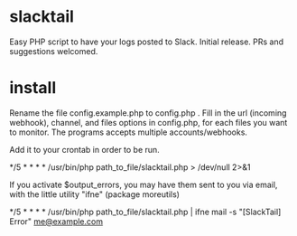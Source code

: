 # slacktail
Easy PHP script to have your logs posted to Slack. Initial release. PRs and suggestions welcomed.

# install

Rename the file config.example.php to config.php . Fill in the url (incoming webhook), channel, and files options in config.php, for each files you want to monitor. The programs accepts multiple accounts/webhooks.

Add it to your crontab in order to be run.

*/5 * * * * /usr/bin/php path_to_file/slacktail.php > /dev/null 2>&1

If you activate $output_errors, you may have them sent to you via email, with the little utility "ifne" (package moreutils)

*/5 * * * * /usr/bin/php path_to_file/slacktail.php | ifne mail -s "[SlackTail] Error" me@example.com